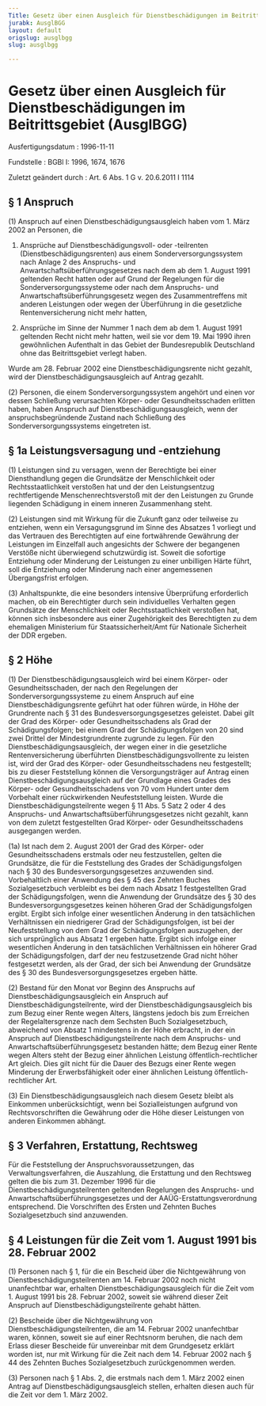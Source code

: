 ```yaml
---
Title: Gesetz über einen Ausgleich für Dienstbeschädigungen im Beitrittsgebiet
jurabk: AusglBGG
layout: default
origslug: ausglbgg
slug: ausglbgg

---
```


# Gesetz über einen Ausgleich für Dienstbeschädigungen im Beitrittsgebiet (AusglBGG)

Ausfertigungsdatum
:   1996-11-11

Fundstelle
:   BGBl I: 1996, 1674, 1676

Zuletzt geändert durch
:   Art. 6 Abs. 1 G v. 20.6.2011 I 1114

## § 1 Anspruch

(1) Anspruch auf einen Dienstbeschädigungsausgleich haben vom 1. März
2002 an Personen, die

1.  Ansprüche auf Dienstbeschädigungsvoll- oder -teilrenten
    (Dienstbeschädigungsrenten) aus einem Sonderversorgungssystem nach
    Anlage 2 des Anspruchs- und Anwartschaftsüberführungsgesetzes nach dem
    ab dem 1. August 1991 geltenden Recht hatten oder auf Grund der
    Regelungen für die Sonderversorgungssysteme oder nach dem Anspruchs-
    und Anwartschaftsüberführungsgesetz wegen des Zusammentreffens mit
    anderen Leistungen oder wegen der Überführung in die gesetzliche
    Rentenversicherung nicht mehr hatten,


2.  Ansprüche im Sinne der Nummer 1 nach dem ab dem 1. August 1991
    geltenden Recht nicht mehr hatten, weil sie vor dem 19. Mai 1990 ihren
    gewöhnlichen Aufenthalt in das Gebiet der Bundesrepublik Deutschland
    ohne das Beitrittsgebiet verlegt haben.



Wurde am 28. Februar 2002 eine Dienstbeschädigungsrente nicht gezahlt,
wird der Dienstbeschädigungsausgleich auf Antrag gezahlt.

(2) Personen, die einem Sonderversorgungssystem angehört und einen vor
dessen Schließung verursachten Körper- oder Gesundheitsschaden
erlitten haben, haben Anspruch auf Dienstbeschädigungsausgleich, wenn
der anspruchsbegründende Zustand nach Schließung des
Sonderversorgungssystems eingetreten ist.

## § 1a Leistungsversagung und -entziehung

(1) Leistungen sind zu versagen, wenn der Berechtigte bei einer
Diensthandlung gegen die Grundsätze der Menschlichkeit oder
Rechtsstaatlichkeit verstoßen hat und der den Leistungsentzug
rechtfertigende Menschenrechtsverstoß mit der den Leistungen zu Grunde
liegenden Schädigung in einem inneren Zusammenhang steht.

(2) Leistungen sind mit Wirkung für die Zukunft ganz oder teilweise zu
entziehen, wenn ein Versagungsgrund im Sinne des Absatzes 1 vorliegt
und das Vertrauen des Berechtigten auf eine fortwährende Gewährung der
Leistungen im Einzelfall auch angesichts der Schwere der begangenen
Verstöße nicht überwiegend schutzwürdig ist. Soweit die sofortige
Entziehung oder Minderung der Leistungen zu einer unbilligen Härte
führt, soll die Entziehung oder Minderung nach einer angemessenen
Übergangsfrist erfolgen.

(3) Anhaltspunkte, die eine besonders intensive Überprüfung
erforderlich machen, ob ein Berechtigter durch sein individuelles
Verhalten gegen Grundsätze der Menschlichkeit oder Rechtsstaatlichkeit
verstoßen hat, können sich insbesondere aus einer Zugehörigkeit des
Berechtigten zu dem ehemaligen Ministerium für Staatssicherheit/Amt
für Nationale Sicherheit der DDR ergeben.

## § 2 Höhe

(1) Der Dienstbeschädigungsausgleich wird bei einem Körper- oder
Gesundheitsschaden, der nach den Regelungen der
Sonderversorgungssysteme zu einem Anspruch auf eine
Dienstbeschädigungsrente geführt hat oder führen würde, in Höhe der
Grundrente nach § 31 des Bundesversorgungsgesetzes geleistet. Dabei
gilt der Grad des Körper- oder Gesundheitsschadens als Grad der
Schädigungsfolgen; bei einem Grad der Schädigungsfolgen von 20 sind
zwei Drittel der Mindestgrundrente zugrunde zu legen. Für den
Dienstbeschädigungsausgleich, der wegen einer in die gesetzliche
Rentenversicherung überführten Dienstbeschädigungsvollrente zu leisten
ist, wird der Grad des Körper- oder Gesundheitsschadens neu
festgestellt; bis zu dieser Feststellung können die Versorgungsträger
auf Antrag einen Dienstbeschädigungsausgleich auf der Grundlage eines
Grades des Körper- oder Gesundheitsschadens von 70 vom Hundert unter
dem Vorbehalt einer rückwirkenden Neufeststellung leisten. Wurde die
Dienstbeschädigungsteilrente wegen § 11 Abs. 5 Satz 2 oder 4 des
Anspruchs- und Anwartschaftsüberführungsgesetzes nicht gezahlt, kann
von dem zuletzt festgestellten Grad Körper- oder Gesundheitsschadens
ausgegangen werden.

(1a) Ist nach dem 2. August 2001 der Grad des Körper- oder
Gesundheitsschadens erstmals oder neu festzustellen, gelten die
Grundsätze, die für die Feststellung des Grades der Schädigungsfolgen
nach § 30 des Bundesversorgungsgesetzes anzuwenden sind. Vorbehaltlich
einer Anwendung des § 45 des Zehnten Buches Sozialgesetzbuch verbleibt
es bei dem nach Absatz 1 festgestellten Grad der Schädigungsfolgen,
wenn die Anwendung der Grundsätze des § 30 des
Bundesversorgungsgesetzes keinen höheren Grad der Schädigungsfolgen
ergibt. Ergibt sich infolge einer wesentlichen Änderung in den
tatsächlichen Verhältnissen ein niedrigerer Grad der
Schädigungsfolgen, ist bei der Neufeststellung von dem Grad der
Schädigungsfolgen auszugehen, der sich ursprünglich aus Absatz 1
ergeben hatte. Ergibt sich infolge einer wesentlichen Änderung in den
tatsächlichen Verhältnissen ein höherer Grad der Schädigungsfolgen,
darf der neu festzusetzende Grad nicht höher festgesetzt werden, als
der Grad, der sich bei Anwendung der Grundsätze des § 30 des
Bundesversorgungsgesetzes ergeben hätte.

(2) Bestand für den Monat vor Beginn des Anspruchs auf
Dienstbeschädigungsausgleich ein Anspruch auf
Dienstbeschädigungsteilrente, wird der Dienstbeschädigungsausgleich
bis zum Bezug einer Rente wegen Alters, längstens jedoch bis zum
Erreichen der Regelaltersgrenze nach dem Sechsten Buch
Sozialgesetzbuch, abweichend von Absatz 1 mindestens in der Höhe
erbracht, in der ein Anspruch auf Dienstbeschädigungsteilrente nach
dem Anspruchs- und Anwartschaftsüberführungsgesetz bestanden hätte;
dem Bezug einer Rente wegen Alters steht der Bezug einer ähnlichen
Leistung öffentlich-rechtlicher Art gleich.              Dies gilt
nicht für die Dauer des Bezugs einer Rente wegen Minderung der
Erwerbsfähigkeit oder einer ähnlichen Leistung öffentlich-rechtlicher
Art.

(3) Ein Dienstbeschädigungsausgleich nach diesem Gesetz bleibt als
Einkommen unberücksichtigt, wenn bei Sozialleistungen aufgrund von
Rechtsvorschriften die Gewährung oder die Höhe dieser Leistungen von
anderen Einkommen abhängt.

## § 3 Verfahren, Erstattung, Rechtsweg

Für die Feststellung der Anspruchsvoraussetzungen, das
Verwaltungsverfahren, die Auszahlung, die Erstattung und den Rechtsweg
gelten die bis zum 31. Dezember 1996 für die
Dienstbeschädigungsteilrenten geltenden Regelungen des Anspruchs- und
Anwartschaftsüberführungsgesetzes und der AAÜG-Erstattungsverordnung
entsprechend. Die Vorschriften des Ersten und Zehnten Buches
Sozialgesetzbuch sind anzuwenden.

## § 4 Leistungen für die Zeit vom 1. August 1991 bis 28. Februar 2002

(1) Personen nach § 1, für die ein Bescheid über die Nichtgewährung
von Dienstbeschädigungsteilrenten am 14. Februar 2002 noch nicht
unanfechtbar war, erhalten Dienstbeschädigungsausgleich für die Zeit
vom 1. August 1991 bis 28. Februar 2002, soweit sie während dieser
Zeit Anspruch auf Dienstbeschädigungsteilrente gehabt hätten.

(2) Bescheide über die Nichtgewährung von
Dienstbeschädigungsteilrenten, die am 14. Februar 2002 unanfechtbar
waren, können, soweit sie auf einer Rechtsnorm beruhen, die nach dem
Erlass dieser Bescheide für unvereinbar mit dem Grundgesetz erklärt
worden ist, nur mit Wirkung für die Zeit nach dem 14. Februar 2002
nach § 44 des Zehnten Buches Sozialgesetzbuch zurückgenommen werden.

(3) Personen nach § 1 Abs. 2, die erstmals nach dem 1. März 2002 einen
Antrag auf Dienstbeschädigungsausgleich stellen, erhalten diesen auch
für die Zeit vor dem 1. März 2002.

